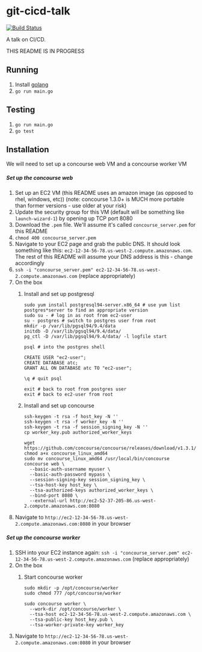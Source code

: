 # git-cicd-talk

[![Build Status](https://travis-ci.org/jadekler/git-cicd-talk.svg?branch=master)](https://travis-ci.org/jadekler/git-cicd-talk)

A talk on CI/CD.

THIS README IS IN PROGRESS

## Running

1. Install [golang](https://golang.org/dl/)
1. `go run main.go`

## Testing

1. `go run main.go`
1. `go test`

## Installation

We will need to set up a concourse web VM and a concourse worker VM

##### Set up the concourse web

1. Set up an EC2 VM (this README uses an amazon image (as opposed to rhel, windows, etc)) (note: concourse 1.3.0+ is MUCH more portable than former versions - use older at your risk)
1. Update the security group for this VM (default will be something like `launch-wizard-1`) by opening up TCP port 8080
1. Download the `.pem` file. We'll assume it's called `concourse_server.pem` for this README
1. `chmod 400 concourse_server.pem`
1. Navigate to your EC2 page and grab the public DNS. It should look something like this: `ec2-12-34-56-78.us-west-2.compute.amazonaws.com`. The rest of this README will assume your DNS address is this - change accordingly
1. `ssh -i "concourse_server.pem" ec2-12-34-56-78.us-west-2.compute.amazonaws.com` (replace appropriately)
1. On the box
    1. Install and set up postgresql
    
        ```
        sudo yum install postgresql94-server.x86_64 # use yum list postgres*server to find an appropriate version
        sudo su - # log in as root from ec2-user
        su - postgres # switch to postgres user from root
        mkdir -p /var/lib/pgsql94/9.4/data
        initdb -D /var/lib/pgsql94/9.4/data/
        pg_ctl -D /var/lib/pgsql94/9.4/data/ -l logfile start
        
        psql # into the postgres shell
        
        CREATE USER "ec2-user";
        CREATE DATABASE atc;
        GRANT ALL ON DATABASE atc TO "ec2-user";
        
        \q # quit psql
        
        exit # back to root from postgres user
        exit # back to ec2-user from root  
        ```

    1. Install and set up concourse
    
        ```
        ssh-keygen -t rsa -f host_key -N ''
        ssh-keygen -t rsa -f worker_key -N ''
        ssh-keygen -t rsa -f session_signing_key -N ''
        cp worker_key.pub authorized_worker_keys
        
        wget https://github.com/concourse/concourse/releases/download/v1.3.1/concourse_linux_amd64
        chmod a+x concourse_linux_amd64
        sudo mv concourse_linux_amd64 /usr/local/bin/concourse
        concourse web \
          --basic-auth-username myuser \
          --basic-auth-password mypass \
          --session-signing-key session_signing_key \
          --tsa-host-key host_key \
          --tsa-authorized-keys authorized_worker_keys \
          --bind-port 8080 \
          --external-url http://ec2-52-37-205-86.us-west-2.compute.amazonaws.com:8080
        ```
1. Navigate to `http://ec2-12-34-56-78.us-west-2.compute.amazonaws.com:8080` in your browser

##### Set up the concourse worker

1. SSH into your EC2 instance again: `ssh -i "concourse_server.pem" ec2-12-34-56-78.us-west-2.compute.amazonaws.com` (replace appropriately)
1. On the box
    1. Start concourse worker
    
        ```
        sudo mkdir -p /opt/concourse/worker
        sudo chmod 777 /opt/concourse/worker
        
        sudo concourse worker \
          --work-dir /opt/concourse/worker \
          --tsa-host ec2-12-34-56-78.us-west-2.compute.amazonaws.com \
          --tsa-public-key host_key.pub \
          --tsa-worker-private-key worker_key
        ```
1. Navigate to `http://ec2-12-34-56-78.us-west-2.compute.amazonaws.com:8080` in your browser
